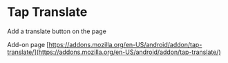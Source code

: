 Tap Translate
=============

Add a translate button on the page

Add-on page [https://addons.mozilla.org/en-US/android/addon/tap-translate/](https://addons.mozilla.org/en-US/android/addon/tap-translate/)
